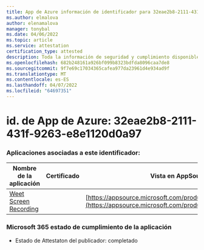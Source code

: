 ```yaml
---
title: App de Azure información de identificador para 32eae2b8-2111-431f-9263-e8e1120d0a97
ms.author: elmalova
author: elenamalova
manager: tonybal
ms.date: 04/06/2022
ms.topic: article
ms.service: attestation
certification_type: attested
description: Toda la información de seguridad y cumplimiento disponible para 32eae2b8-2111-431f-9263-e8e1120d0a97.
ms.openlocfilehash: 682b248161a926bf099b8323bdfda8096caa7de8
ms.sourcegitcommit: 9f7e69c17034365cafea977da23961d4e934ad9f
ms.translationtype: MT
ms.contentlocale: es-ES
ms.lasthandoff: 04/07/2022
ms.locfileid: "64697351"
---
```

# <a name="azure-app-id-32eae2b8-2111-431f-9263-e8e1120d0a97"></a>id. de App de Azure: 32eae2b8-2111-431f-9263-e8e1120d0a97


### <a name="apps-associated-with-this-id"></a>Aplicaciones asociadas a este identificador:
| **Nombre de la aplicación** | **Certificado** | **Vista en AppSource** |
|--------------|---------------|-----------------------|
| [Weet Screen Recording](../forward/WA200003284.md) |  | [https://appsource.microsoft.com/product/office/WA200003284](https://appsource.microsoft.com/product/office/WA200003284) |

### <a name="microsoft-365-app-compliance-status"></a>Microsoft 365 estado de cumplimiento de la aplicación
- Estado de Attestaton del publicador: completado
